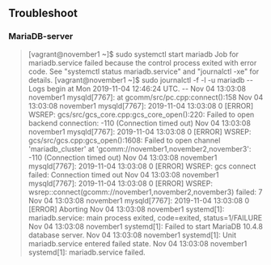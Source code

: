 ## Troubleshoot

### MariaDB-server
> [vagrant@november1 ~]$ sudo systemctl start mariadb
Job for mariadb.service failed because the control process exited with error code. See "systemctl status mariadb.service" and "journalctl -xe" for details.
[vagrant@november1 ~]$ sudo journalctl -f -l -u mariadb
-- Logs begin at Mon 2019-11-04 12:46:24 UTC. --
Nov 04 13:03:08 november1 mysqld[7767]: at gcomm/src/pc.cpp:connect():158
Nov 04 13:03:08 november1 mysqld[7767]: 2019-11-04 13:03:08 0 [ERROR] WSREP: gcs/src/gcs_core.cpp:gcs_core_open():220: Failed to open backend connection: -110 (Connection timed out)
Nov 04 13:03:08 november1 mysqld[7767]: 2019-11-04 13:03:08 0 [ERROR] WSREP: gcs/src/gcs.cpp:gcs_open():1608: Failed to open channel 'mariadb_cluster' at 'gcomm://november1,november2,november3': -110 (Connection timed out)
Nov 04 13:03:08 november1 mysqld[7767]: 2019-11-04 13:03:08 0 [ERROR] WSREP: gcs connect failed: Connection timed out
Nov 04 13:03:08 november1 mysqld[7767]: 2019-11-04 13:03:08 0 [ERROR] WSREP: wsrep::connect(gcomm://november1,november2,november3) failed: 7
Nov 04 13:03:08 november1 mysqld[7767]: 2019-11-04 13:03:08 0 [ERROR] Aborting
Nov 04 13:03:08 november1 systemd[1]: mariadb.service: main process exited, code=exited, status=1/FAILURE
Nov 04 13:03:08 november1 systemd[1]: Failed to start MariaDB 10.4.8 database server.
Nov 04 13:03:08 november1 systemd[1]: Unit mariadb.service entered failed state.
Nov 04 13:03:08 november1 systemd[1]: mariadb.service failed.

